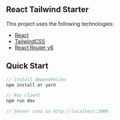 ## React Tailwind Starter

This project uses the following technologies:

- [React](https://reactjs.org) 
- [TailwindCSS](https://tailwindcss.com/) 
- [React Router v6](https://reactrouter.com/)


## Quick Start

```javascript
// Install dependencies
npm install or yarn

// Run client
npm run dev

// Server runs on http://localhost:3000
```